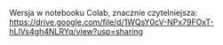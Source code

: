 Wersja w notebooku Colab, znacznie czytelniejsza:
https://drive.google.com/file/d/1WQsY0cV-NPx79FOxT-hLlVs4gh4NLRYq/view?usp=sharing
